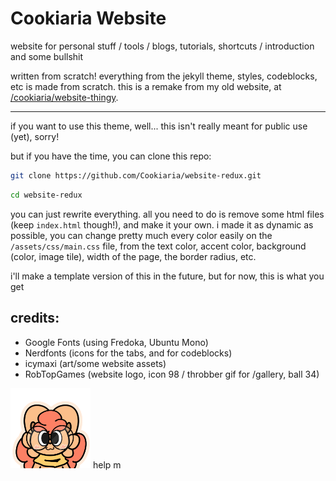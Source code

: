 # Cookiaria Website
website for personal stuff / tools / blogs, tutorials, shortcuts / introduction and some bullshit

written from scratch! everything from the jekyll theme, styles, codeblocks, etc is made from scratch. this is a remake from my old website, at [/cookiaria/website-thingy](https://github.com/cookiaria/website-thingy).

---

if you want to use this theme, well... this isn't really meant for public use (yet), sorry!

but if you have the time, you can clone this repo:
```sh
git clone https://github.com/Cookiaria/website-redux.git
```
```sh
cd website-redux
```

you can just rewrite everything. all you need to do is remove some html files (keep `index.html` though!), and make it your own. i made it as dynamic as possible, you can change pretty much every color easily on the `/assets/css/main.css` file, from the text color, accent color, background (color, image tile), width of the page, the border radius, etc.

i'll make a template version of this in the future, but for now, this is what you get

## credits:

- Google Fonts (using Fredoka, Ubuntu Mono)
- Nerdfonts (icons for the tabs, and  for codeblocks)
- icymaxi (art/some website assets)
- RobTopGames (website logo, icon 98 / throbber gif for /gallery, ball 34)


<img src="./assets/bird.png" width="128"> help m


